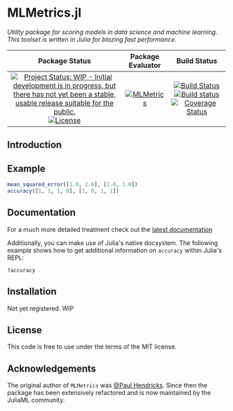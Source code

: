 # MLMetrics.jl

_Utility package for scoring models in data science and machine learning. This toolset is written in Julia for blazing fast performance._

| **Package Status** | **Package Evaluator** | **Build Status**  |
|:------------------:|:---------------------:|:-----------------:|
| [![Project Status: WIP - Initial development is in progress, but there has not yet been a stable, usable release suitable for the public.](http://www.repostatus.org/badges/latest/wip.svg)](http://www.repostatus.org/#wip) [![License](http://img.shields.io/badge/license-MIT-brightgreen.svg?style=flat)](LICENSE.md) | [![MLMetrics](http://pkg.julialang.org/badges/MLMetrics_0.7.svg)](http://pkg.julialang.org/?pkg=MLMetrics&ver=0.7) | [![Build Status](https://travis-ci.org/JuliaML/MLMetrics.jl.svg?branch=master)](https://travis-ci.org/JuliaML/MLMetrics.jl) [![Build status](https://ci.appveyor.com/api/projects/status/1p7noblkootdqiqj?svg=true)](https://ci.appveyor.com/project/JuliaML/mlmetrics-jl) [![Coverage Status](https://coveralls.io/repos/JuliaML/MLMetrics.jl/badge.svg?branch=master&service=github)](https://coveralls.io/github/JuliaML/MLMetrics.jl?branch=master) |

## Introduction

## Example

``` julia
mean_squared_error([1.0, 2.0], [1.0, 1.0])
accuracy([1, 1, 1, 0], [1, 0, 1, 1])
```

## Documentation

For a much more detailed treatment check out the
[latest documentation](#)

Additionally, you can make use of Julia's native docsystem. The
following example shows how to get additional information on
`accuracy` within Julia's REPL:

```
?accuracy
```

## Installation

Not yet registered. WIP

## License

This code is free to use under the terms of the MIT license.

## Acknowledgements

The original author of `MLMetrics` was [@Paul Hendricks](<https://github.com/paulhendricks>).
Since then the package has been extensively refactored and is now
maintained by the JuliaML community.
